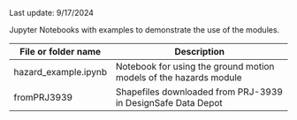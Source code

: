 Last update: 9/17/2024

Jupyter Notebooks with examples to demonstrate the use of the modules.

| File or folder name | Description |
| ----------- | ----------- |
| hazard_example.ipynb | Notebook for using the ground motion models of the hazards module |
| fromPRJ3939 | Shapefiles downloaded from PRJ-3939 in DesignSafe Data Depot |